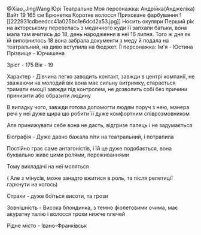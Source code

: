 @Xiao_JingWang
Юрі
Театральне
Моя персонажка: Андрійка(Анджеліка) 
Вайт
19
165 см
Брюнетка
Коротке волосся 
Приховане фарбування
![[222931cdbeedcc41a025bc1e6dcd2a53.jpg]]
Носить окуляри 
Перший рік на акторському перевелась з медичного куди її запхали батьки, вона мала там вчитись до 18, день народження в неї 16 липня. Того ж дня як їй виповнилось 18 вона забрала документи з меду й подала на театральний, на диво вступила на бюджет.
Її персонажка:
Ім'я - Юстина 
Прізвище - Юрчишена 

Зріст - 175
Вік - 19

Характер - Дівчина легко заводить контакт, завжди в центрі компанії, не зважаючи на молодий вік вона має сильну витримку, старається тримати емоції завжди під контролем, не дозволить собі без причини принизити або образити людину

В випадку чого, завжди готова допомогти людям поруч з нею, манера речі у неї дуже щира що робити її дуже комфортним співрозмовником 

Але принижувати себе вона не дасть, відгризе палець і не задумається 

Біографія - Дуже давно бажала піти на театральний, і потрапила 

Постійно грає саме антагоністів, і їй це дуже подобається, вона буквально живе цими ролями, переживаннями 

Тому викладачі на неї моляться

( Але з мінусів, може занадто вжитися в роль, та після репетиції гаркнути на когось)

Страхи - дуже боїться висоти, та грози 

Зовнішність - Висока блондинка, з темно фіолетовими очима, має акуратну талію і волосся трохи нижче плечей 

Рідне місто - Івано-Франківськ

